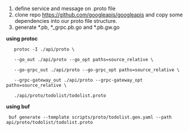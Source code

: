 1. define service and message on .proto file
2. clone repo https://github.com/googleapis/googleapis and copy some dependencies into our proto file structure.
2. generate *.pb, *_grpc.pb.go and *.pb.gw.go

**using protoc**
```
   protoc -I ./api/proto \ 
   
   --go_out ./api/proto --go_opt paths=source_relative \
   
   --go-grpc_out ./api/proto --go-grpc_opt paths=source_relative \
   
   --grpc-gateway_out ./api/proto --grpc-gateway_opt paths=source_relative \
   
   ./api/proto/todolist/todolist.proto
```
**using buf**
```
 buf generate --template scripts/proto/todolist.gen.yaml --path api/proto/todolist/todolist.proto

```


